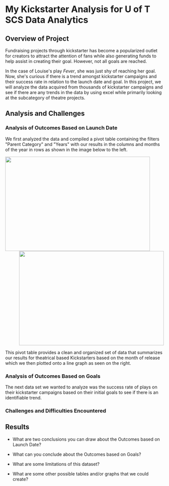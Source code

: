 # My Kickstarter Analysis for U of T SCS Data Analytics

## Overview of Project

   Fundraising projects through kickstarter has become a popularized outlet for creators to attract the attention of fans while also generating funds to help assist in creating their goal. However, not all goals are reached. 
    
   In the case of Louise's play *Fever*, she was just shy of reaching her goal. Now, she's curious if there is a trend amongst kickstarter campaigns and their success rate in relation to the launch date and goal. In this project, we will analyze the data acquired from thousands of kickstarter campaigns and see if there are any trends in the data by using excel while primarily looking at the subcategory of theatre projects.

## Analysis and Challenges

### Analysis of Outcomes Based on Launch Date

We first analyzed the data and compiled a pivot table containing the filters "Parent Category" and "Years" with our results in the columns and months of the year in rows as shown in the image below to the left.


<p align="right">
  <img width="460" height="300" src="https://user-images.githubusercontent.com/100324759/157339212-5e6658fd-c291-4778-859e-8d929e6bb178.PNG"
       align="left">
  <img width="460" height="300" src="https://user-images.githubusercontent.com/100324759/157339427-0e59cf00-4ed5-4b97-95b2-f29e018ca4ac.png"
</p>

This pivot table provides a clean and organized set of data that summarizes our results for theatrical based Kickstarters based on the month of release which we then plotted onto a line graph as seen on the right.

  
### Analysis of Outcomes Based on Goals
   
   The next data set we wanted to analyze was the success rate of plays on their kickstarter campaigns based on their initial goals to see if there is an identifiable trend.
   
### Challenges and Difficulties Encountered

## Results

- What are two conclusions you can draw about the Outcomes based on Launch Date?

- What can you conclude about the Outcomes based on Goals?

- What are some limitations of this dataset?

- What are some other possible tables and/or graphs that we could create?
